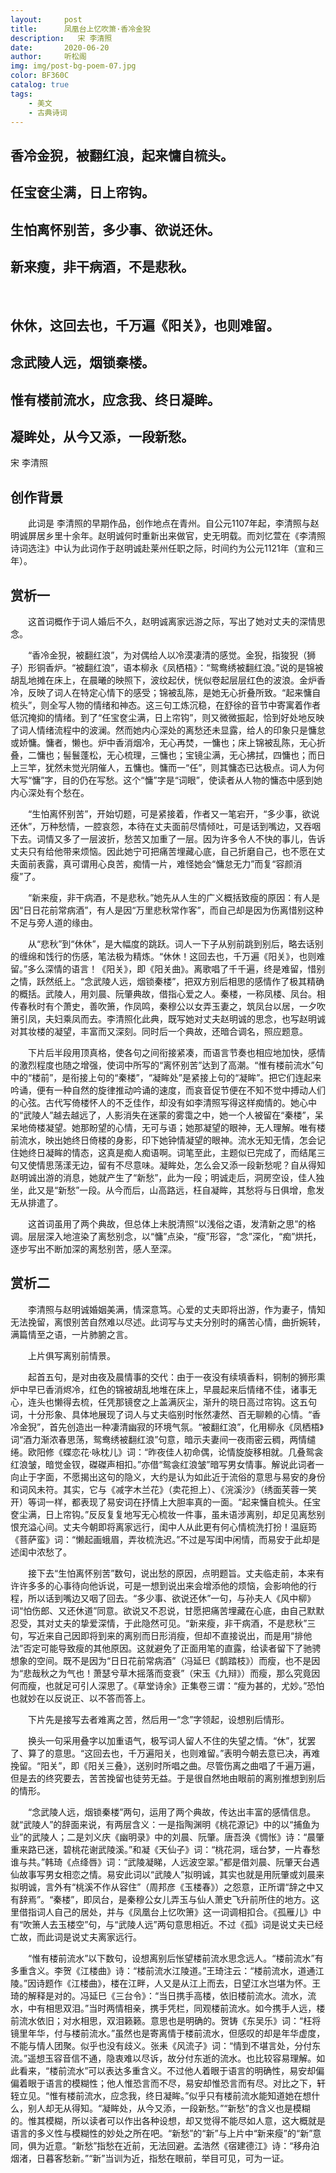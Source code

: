 ```yaml
---
layout:     post
title:      凤凰台上忆吹箫·香冷金猊
description:   宋 李清照
date:       2020-06-20
author:     听松阁
img: img/post-bg-poem-07.jpg
color: BF360C
catalog: true
tags:
    - 美文
    - 古典诗词
---
```


## 香冷金猊，被翻红浪，起来慵自梳头。
## 任宝奁尘满，日上帘钩。
## 生怕离怀别苦，多少事、欲说还休。
## 新来瘦，非干病酒，不是悲秋。
&nbsp;
## 休休，这回去也，千万遍《阳关》，也则难留。
## 念武陵人远，烟锁秦楼。
## 惟有楼前流水，应念我、终日凝眸。
## 凝眸处，从今又添，一段新愁。


宋 李清照


## 创作背景

　　此词是 李清照的早期作品，创作地点在青州。自公元1107年起，李清照与赵明诚屏居乡里十余年。赵明诚何时重新出来做官，史无明载。而刘忆萱在《李清照 诗词选注》中认为此词作于赵明诚赴莱州任职之际，时间约为公元1121年（宣和三年）。 





## 赏析一

　　这首词概作于词人婚后不久，赵明诚离家远游之际，写出了她对丈夫的深情思念。

　　“香冷金猊，被翻红浪”，为对偶给人以冷漠凄清的感觉。金猊，指狻猊（狮子）形铜香炉。“被翻红浪”，语本柳永《凤栖梧》：“鸳鸯绣被翻红浪。”说的是锦被胡乱地摊在床上，在晨曦的映照下，波纹起伏，恍似卷起层层红色的波浪。金炉香冷，反映了词人在特定心情下的感受；锦被乱陈，是她无心折叠所致。“起来慵自梳头”，则全写人物的情绪和神态。这三句工炼沉稳，在舒徐的音节中寄寓着作者低沉掩抑的情绪。到了“任宝奁尘满，日上帘钩”，则又微微振起，恰到好处地反映了词人情绪流程中的波澜。然而她内心深处的离愁还未显露，给人的印象只是慵怠或娇慵。慵者，懒也。炉中香消烟冷，无心再焚，一慵也；床上锦被乱陈，无心折叠，二慵也；髻鬟蓬松，无心梳理，三慵也；宝镜尘满，无心拂拭，四慵也；而日上三竿，犹然未觉光阴催人，五慵也。慵而一“任”，则其慵态已达极点。词人为何大写“慵”字，目的仍在写愁。这个“慵”字是“词眼”，使读者从人物的慵态中感到她内心深处有个愁在。

　　“生怕离怀别苦”，开始切题，可是紧接着，作者又一笔宕开，“多少事，欲说还休”，万种愁情，一腔哀怨，本待在丈夫面前尽情倾吐，可是话到嘴边，又吞咽下去。词情又多了一层波折，愁苦又加重了一层。因为许多令人不快的事儿，告诉丈夫只有给他带来烦恼。因此她宁可把痛苦埋藏心底，自己折磨自己，也不愿在丈夫面前表露，真可谓用心良苦，痴情一片，难怪她会“慵怠无力”而复“容颜消瘦”了。

　　“新来瘦，非干病酒，不是悲秋。”她先从人生的广义概括致瘦的原因：有人是因“日日花前常病酒”，有人是因“万里悲秋常作客”，而自己却是因为伤离惜别这种不足与旁人道的缘由。

　　从“悲秋”到“休休”，是大幅度的跳跃。词人一下子从别前跳到别后，略去话别的缠绵和饯行的伤感，笔法极为精炼。“休休！这回去也，千万遍《阳关》，也则难留。”多么深情的语言！《阳关》，即《阳关曲》。离歌唱了千千遍，终是难留，惜别之情，跃然纸上。“念武陵人远，烟锁秦楼”，把双方别后相思的感情作了极其精确的概括。武陵人，用刘晨、阮肇典故，借指心爱之人。秦楼，一称凤楼、凤台。相传春秋时有个萧史，善吹箫，作凤鸣，秦穆公以女弄玉妻之，筑凤台以居，一夕吹箫引凤，夫妇乘凤而去。李清照化此典，既写她对丈夫赵明诚的思念，也写赵明诚对其妆楼的凝望，丰富而又深刻。同时后一个典故，还暗合调名，照应题意。

　　下片后半段用顶真格，使各句之间衔接紧凑，而语言节奏也相应地加快，感情的激烈程度也随之增强，使词中所写的“离怀别苦”达到了高潮。“惟有楼前流水”句中的“楼前”，是衔接上句的“秦楼”，“凝眸处”是紧接上句的“凝眸”。把它们连起来吟诵，便有一种自然的旋律推动吟诵的速度，而哀音促节便在不知不觉中搏动人们的心弦。古代写倚楼怀人的不乏佳作，却没有如李清照写得这样痴情的。她心中的“武陵人”越去越远了，人影消失在迷蒙的雾霭之中，她一个人被留在“秦楼”，呆呆地倚楼凝望。她那盼望的心情，无可与语；她那凝望的眼神，无人理解。唯有楼前流水，映出她终日倚楼的身影，印下她钟情凝望的眼神。流水无知无情，怎会记住她终日凝眸的情态，这真是痴人痴语啊。词笔至此，主题似已完成了，而结尾三句又使情思荡漾无边，留有不尽意味。凝眸处，怎么会又添一段新愁呢？自从得知赵明诚出游的消息，她就产生了“新愁”，此为一段；明诚走后，洞房空设，佳人独坐，此又是“新愁”一段。从今而后，山高路远，枉自凝眸，其愁将与日俱增，愈发无从排遣了。

　　这首词虽用了两个典故，但总体上未脱清照“以浅俗之语，发清新之思”的格调。层层深入地渲染了离愁别念，以“慵”点染，“瘦”形容，“念”深化，“痴”烘托，逐步写出不断加深的离愁别苦，感人至深。





## 赏析二

　　李清照与赵明诚婚姻美满，情深意笃。心爱的丈夫即将出游，作为妻子，情知无法挽留，离恨别苦自然难以尽述。此词写与丈夫分别时的痛苦心情，曲折婉转，满篇情至之语，一片肺腑之言。

　　上片俱写离别前情景。

　　起首五句，是对由夜及晨情事的交代：由于一夜没有续填香料，铜制的狮形熏炉中早已香消烬冷，红色的锦被胡乱地堆在床上，早晨起来后情绪不佳，诸事无心，连头也懒得去梳，任凭那镜奁之上盖满灰尘，渐升的晓日高过帘钩。这五句词，十分形象、具体地展现了词人与丈夫临别时怅然凄然、百无聊赖的心情。“香冷金猊”，首先创造出一种凄清幽寂的环境气氛。“被翻红浪”，化用柳永《凤栖梧》词“酒力渐浓春思荡，鸳鸯绣被翻红浪”句意，暗示夫妻间一夜雨密云稠，两情缱绻。欧阳修《蝶恋花·咏枕儿》词：“昨夜佳人初命偶，论情旋旋移相就。几叠鸳衾红浪皱，暗觉金钗，磔磔声相扣。”亦借“鸳衾红浪皱”暗写男女情事。解说此词者一向止于字面，不愿揭出这句的隐义，大约是认为如此近于流俗的意思与易安的身份和词风未符。其实，它与《减字木兰花》（卖花担上）、《浣溪沙》（绣面芙蓉一笑开）等词一样，都表现了易安词在抒情上大胆率真的一面。“起来慵自梳头。任宝奁尘满，日上帘钩。”反反复复地写无心梳妆一件事，虽未语涉离别，却足见离愁别恨充溢心间。丈夫今朝即将离家远行，闺中人从此更有何心情梳洗打扮！温庭筠《菩萨蛮》词：“懒起画蛾眉，弄妆梳洗迟。”不过是写闺中闲情，而易安于此却是述闺中浓愁了。

　　接下去“生怕离怀别苦”数句，说出愁的原因，点明题旨。丈夫临走前，本来有许许多多的心事待向他诉说，可是一想到说出来会增添他的烦恼，会影响他的行程，所以话到嘴边又咽了回去。“多少事、欲说还休”一句，与孙夫人《风中柳》词“怕伤郎、又还休道”同意。欲说又不忍说，甘愿把痛苦埋藏在心底，由自己默默忍受，其对丈夫的挚爱深情，于此隐然可见。“新来瘦，非干病酒，不是悲秋”三句，写近来自己因即将到来的离别而日形消瘦，但却不直接说出，而是用“排他法”否定可能导致瘦的其他原因。这就避免了正面用笔的直露，给读者留下了驰骋想象的空间。既不是因为“日日花前常病酒”（冯延巳《鹊踏枝》）而瘦，也不是因为“悲哉秋之为气也！萧瑟兮草木摇落而变衰”（宋玉《九辩》）而瘦，那么究竟因何而瘦，也就足可引人深思了。《草堂诗余》正集卷三谓：“瘦为甚的，尤妙。”恐怕也就妙在以反说正、以不答而答上。

　　下片先是接写去者难离之苦，然后用一“念”字领起，设想别后情形。

　　换头一句采用叠字以加重语气，极写词人留人不住的失望之情。“休”，犹罢了、算了的意思。“这回去也，千万遍阳关，也则难留。”表明今朝去意已决，再难挽留。“阳关”，即《阳关三叠》，送别时所唱之曲。尽管伤离之曲唱了千遍万遍，但是去的终究要去，苦苦挽留也徒劳无益。于是很自然地由眼前的离别推想到别后的情形。

　　“念武陵人远，烟锁秦楼”两句，运用了两个典故，传达出丰富的感情信息。就“武陵人”的辞面来说，有两层含义：一是指陶渊明《桃花源记》中的以“捕鱼为业”的武陵人；二是刘义庆《幽明录》中的刘晨、阮肇。唐吾涣《惆怅》诗：“晨肇重来路已迷，碧桃花谢武陵溪。”和凝《天仙子》词：“桃花洞，瑶台梦，一片春愁谁与共。”韩琦《点绛唇》词：“武陵凝睇，人远波空翠。”都是借刘晨、阮肇天台遇仙故事写男女相恋之情。易安此词以“武陵人”拟明诚，其实也就是用阮肇或刘晨来拟明诚，言外有“桃溪不作从容住”（周邦彦《玉楼春》）之怨意，正所谓“辞之中又有辞焉”。“秦楼”，即凤台，是秦穆公女儿弄玉与仙人萧史飞升前所住的地方。这里借指词人自己的居处，并与《凤凰台上忆吹箫》这一词调相扣合。《孤雁儿》中有“吹箫人去玉楼空”句，与“武陵人远”两句意思相近。不过《孤》词是说丈夫已经亡故，而此词是说丈夫离家远行。

　　“惟有楼前流水”以下数句，设想离别后怅望楼前流水思念远人。“楼前流水”有多重含义。李贺《江楼曲》诗：“楼前流水江陵道。”王琦注云：“楼前流水，道通江陵。”因诗题作《江楼曲》，楼在江畔，人又是从江上而去，日望江水岂堪为怀。王琦的解释是对的。冯延巳《三台令》：“当日携手高楼，依旧楼前流水。流水，流水，中有相思双泪。”当时两情相亲，携手凭栏，同观楼前流水。如今携手人远，楼前流水依旧；对水相思，双泪籁籁。意思也是明确的。贺铸《东吴乐》词：“枉将镜里年华，付与楼前流水。”虽然也是寄离情于楼前流水，但感叹的却是年华虚度，不能与情人团聚。似乎也没有歧义。张耒《风流子》词：“情到不堪言处，分付东流。”遥想玉容音信不通，隐衷难以尽诉，故分付东逝的流水。也比较容易理解。如此看来，“楼前流水”可以表达多重含义。不过他人着眼于语言的明确性，易安却偏偏着眼于语言的模糊性；他人惟恐言而不尽，易安却惟恐言而有尽。对比之下，轩轾立见。“惟有楼前流水，应念我，终日凝眸。”似乎只有楼前流水能知道她在想什么，别人却无从得知。“凝眸处，从今又添，一段新愁。”“新愁”的含义也是模糊的。惟其模糊，所以读者可以作出各种设想，却又觉得不能尽如人意，这大概就是语言的多义性与模糊性的妙处之所在吧。“新愁”的“新”与上片中“新来瘦”的“新”意同，俱为近意。“新愁”指愁在近前，无法回避。孟浩然《宿建德江》诗：“移舟泊烟渚，日暮客愁新。”“新”当训为近，指愁在眼前，举目可见，可为一证。
